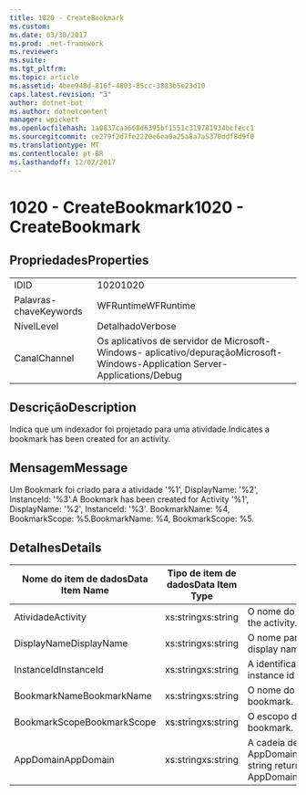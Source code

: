 ```yaml
---
title: 1020 - CreateBookmark
ms.custom: 
ms.date: 03/30/2017
ms.prod: .net-framework
ms.reviewer: 
ms.suite: 
ms.tgt_pltfrm: 
ms.topic: article
ms.assetid: 4bee948d-816f-4803-85cc-3883b5e23d10
caps.latest.revision: "3"
author: dotnet-bot
ms.author: dotnetcontent
manager: wpickett
ms.openlocfilehash: 1a0837caa668d6395bf1551c319781934bcfecc1
ms.sourcegitcommit: ce279f2d7fe2220e6ea0a25a8a7a5370ddf8d9f0
ms.translationtype: MT
ms.contentlocale: pt-BR
ms.lasthandoff: 12/02/2017
---
```

# <a name="1020---createbookmark"></a><span data-ttu-id="15701-102">1020 - CreateBookmark</span><span class="sxs-lookup"><span data-stu-id="15701-102">1020 - CreateBookmark</span></span>
## <a name="properties"></a><span data-ttu-id="15701-103">Propriedades</span><span class="sxs-lookup"><span data-stu-id="15701-103">Properties</span></span>  
  
|||  
|-|-|  
|<span data-ttu-id="15701-104">ID</span><span class="sxs-lookup"><span data-stu-id="15701-104">ID</span></span>|<span data-ttu-id="15701-105">1020</span><span class="sxs-lookup"><span data-stu-id="15701-105">1020</span></span>|  
|<span data-ttu-id="15701-106">Palavras-chave</span><span class="sxs-lookup"><span data-stu-id="15701-106">Keywords</span></span>|<span data-ttu-id="15701-107">WFRuntime</span><span class="sxs-lookup"><span data-stu-id="15701-107">WFRuntime</span></span>|  
|<span data-ttu-id="15701-108">Nível</span><span class="sxs-lookup"><span data-stu-id="15701-108">Level</span></span>|<span data-ttu-id="15701-109">Detalhado</span><span class="sxs-lookup"><span data-stu-id="15701-109">Verbose</span></span>|  
|<span data-ttu-id="15701-110">Canal</span><span class="sxs-lookup"><span data-stu-id="15701-110">Channel</span></span>|<span data-ttu-id="15701-111">Os aplicativos de servidor de Microsoft-Windows- aplicativo/depuração</span><span class="sxs-lookup"><span data-stu-id="15701-111">Microsoft-Windows-Application Server-Applications/Debug</span></span>|  
  
## <a name="description"></a><span data-ttu-id="15701-112">Descrição</span><span class="sxs-lookup"><span data-stu-id="15701-112">Description</span></span>  
 <span data-ttu-id="15701-113">Indica que um indexador foi projetado para uma atividade.</span><span class="sxs-lookup"><span data-stu-id="15701-113">Indicates a bookmark has been created for an activity.</span></span>  
  
## <a name="message"></a><span data-ttu-id="15701-114">Mensagem</span><span class="sxs-lookup"><span data-stu-id="15701-114">Message</span></span>  
 <span data-ttu-id="15701-115">Um Bookmark foi criado para a atividade '%1', DisplayName: '%2', InstanceId: '%3'.</span><span class="sxs-lookup"><span data-stu-id="15701-115">A Bookmark has been created for Activity '%1', DisplayName: '%2', InstanceId: '%3'.</span></span>  <span data-ttu-id="15701-116">BookmarkName: %4, BookmarkScope: %5.</span><span class="sxs-lookup"><span data-stu-id="15701-116">BookmarkName: %4, BookmarkScope: %5.</span></span>  
  
## <a name="details"></a><span data-ttu-id="15701-117">Detalhes</span><span class="sxs-lookup"><span data-stu-id="15701-117">Details</span></span>  
  
|<span data-ttu-id="15701-118">Nome do item de dados</span><span class="sxs-lookup"><span data-stu-id="15701-118">Data Item Name</span></span>|<span data-ttu-id="15701-119">Tipo de item de dados</span><span class="sxs-lookup"><span data-stu-id="15701-119">Data Item Type</span></span>|<span data-ttu-id="15701-120">Descrição</span><span class="sxs-lookup"><span data-stu-id="15701-120">Description</span></span>|  
|--------------------|--------------------|-----------------|  
|<span data-ttu-id="15701-121">Atividade</span><span class="sxs-lookup"><span data-stu-id="15701-121">Activity</span></span>|<span data-ttu-id="15701-122">xs:string</span><span class="sxs-lookup"><span data-stu-id="15701-122">xs:string</span></span>|<span data-ttu-id="15701-123">O nome do tipo de atividade.</span><span class="sxs-lookup"><span data-stu-id="15701-123">The type name of the activity.</span></span>|  
|<span data-ttu-id="15701-124">DisplayName</span><span class="sxs-lookup"><span data-stu-id="15701-124">DisplayName</span></span>|<span data-ttu-id="15701-125">xs:string</span><span class="sxs-lookup"><span data-stu-id="15701-125">xs:string</span></span>|<span data-ttu-id="15701-126">O nome para exibição de atividade.</span><span class="sxs-lookup"><span data-stu-id="15701-126">The display name of the activity.</span></span>|  
|<span data-ttu-id="15701-127">InstanceId</span><span class="sxs-lookup"><span data-stu-id="15701-127">InstanceId</span></span>|<span data-ttu-id="15701-128">xs:string</span><span class="sxs-lookup"><span data-stu-id="15701-128">xs:string</span></span>|<span data-ttu-id="15701-129">A identificação de instância de atividade.</span><span class="sxs-lookup"><span data-stu-id="15701-129">The instance id of the activity.</span></span>|  
|<span data-ttu-id="15701-130">BookmarkName</span><span class="sxs-lookup"><span data-stu-id="15701-130">BookmarkName</span></span>|<span data-ttu-id="15701-131">xs:string</span><span class="sxs-lookup"><span data-stu-id="15701-131">xs:string</span></span>|<span data-ttu-id="15701-132">O nome do indicador.</span><span class="sxs-lookup"><span data-stu-id="15701-132">The name of the bookmark.</span></span>|  
|<span data-ttu-id="15701-133">BookmarkScope</span><span class="sxs-lookup"><span data-stu-id="15701-133">BookmarkScope</span></span>|<span data-ttu-id="15701-134">xs:string</span><span class="sxs-lookup"><span data-stu-id="15701-134">xs:string</span></span>|<span data-ttu-id="15701-135">O escopo do indexador.</span><span class="sxs-lookup"><span data-stu-id="15701-135">The scope of the bookmark.</span></span>|  
|<span data-ttu-id="15701-136">AppDomain</span><span class="sxs-lookup"><span data-stu-id="15701-136">AppDomain</span></span>|<span data-ttu-id="15701-137">xs:string</span><span class="sxs-lookup"><span data-stu-id="15701-137">xs:string</span></span>|<span data-ttu-id="15701-138">A cadeia de caracteres retornada por AppDomain.CurrentDomain.FriendlyName.</span><span class="sxs-lookup"><span data-stu-id="15701-138">The string returned by AppDomain.CurrentDomain.FriendlyName.</span></span>|
